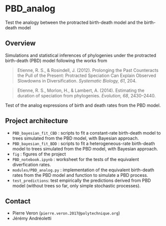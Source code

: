 # PBD_analog
Test the analogy between the protracted birth-death model and the birth-death 
model

## Overview
Simulations and statistical inferences of phylogenies under the protracted 
birth-death (PBD) model following the works from 
> Etienne, R. S., & Rosindell, J. (2012). Prolonging the Past Counteracts the Pull of the Present: Protracted Speciation Can Explain Observed Slowdowns in Diversification. _Systematic Biology, 61_, 204.

> Etienne, R. S., Morlon, H., & Lambert, A. (2014). Estimating the duration of speciation from phylogenies. _Evolution, 68_, 2430–2440.

Test of the analog expressions of birth and death rates from the PBD model. 

## Project architecture
* `PBD_bayesian_fit_CBD` : scripts to fit a constant-rate birth-death model to trees simulated from the PBD model, with Bayesian approach.
* `PBD_bayesian_fit_BDD` : scripts to fit a heterogeneous-rate birth-death model to trees simulated from the PBD model, with Bayesian approach.
* `fig` : figures of the project
* `PBD_notebook.ipynb` : worksheet for the tests of the equivalent diverfication rates.
* `modules/PBD_analog.py` : implementation of the equivalent birth-death rates from the PBD model and function to simulate a PBD process. 
* `test_predictions`: test empirically the predictions derived from PBD model (without trees so far, only simple stochastic processes). 

## Contact
* Pierre Veron (`pierre.veron.2017@polytechnique.org`)
* Jérémy Andréoletti